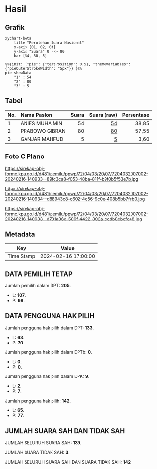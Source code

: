 # Hasil

## Grafik

```mermaid
xychart-beta
    title "Perolehan Suara Nasional"
    x-axis [01, 02, 03]
    y-axis "Suara" 0 --> 80
    bar [54, 80, 5]
```

```mermaid
%%{init: {"pie": {"textPosition": 0.5}, "themeVariables": {"pieOuterStrokeWidth": "5px"}} }%%
pie showData
    "1" : 54
    "2" : 80
    "3" : 5
```

## Tabel

| No. | Nama Paslon    | Suara | Suara (raw) | Persentase |
|:--- |:-------------- | -----:| -----------:| ----------:|
| 1   | ANIES MUHAIMIN | 54    | [54][p-1]   | 38,85      |
| 2   | PRABOWO GIBRAN | 80    | [80][p-2]   | 57,55      |
| 3   | GANJAR MAHFUD  | 5     | [5][p-3]    | 3,60       |


[p-1]: https://github.com/gigit-pemilu/pemilu-2024/blob/main/pilpres/hitung-suara/sub/72-sulawesi-tengah/sub/04-toli-toli/sub/03-dondo/sub/2007-malomba/sub/002-tps/sub/paslon-1.txt
[p-2]: https://github.com/gigit-pemilu/pemilu-2024/blob/main/pilpres/hitung-suara/sub/72-sulawesi-tengah/sub/04-toli-toli/sub/03-dondo/sub/2007-malomba/sub/002-tps/sub/paslon-2.txt
[p-3]: https://github.com/gigit-pemilu/pemilu-2024/blob/main/pilpres/hitung-suara/sub/72-sulawesi-tengah/sub/04-toli-toli/sub/03-dondo/sub/2007-malomba/sub/002-tps/sub/paslon-3.txt

## Foto C Plano

https://sirekap-obj-formc.kpu.go.id/d481/pemilu/ppwp/72/04/03/20/07/7204032007002-20240216-140933--89fc3ca8-f053-48ba-811f-b9f0b5f53e7b.jpg

https://sirekap-obj-formc.kpu.go.id/d481/pemilu/ppwp/72/04/03/20/07/7204032007002-20240216-140934--d88943c8-c602-4c56-9c0e-408b5bb7feb0.jpg

https://sirekap-obj-formc.kpu.go.id/d481/pemilu/ppwp/72/04/03/20/07/7204032007002-20240216-140933--d701a36c-509f-4422-802a-cedb8ebefe48.jpg


## Metadata

| Key        | Value               |
| ---------- | ------------------- |
| Time Stamp | 2024-02-16 17:00:00 |


## DATA PEMILIH TETAP

Jumlah pemilih dalam DPT: **205**.
 * L: **107**.
 * P: **98**.

## DATA PENGGUNA HAK PILIH

Jumlah pengguna hak pilih dalam DPT: **133**.
 * L: **63**.
 * P: **70**.

Jumlah pengguna hak pilih dalam DPTb: **0**.
 * L: **0**.
 * P: **0**.

Jumlah pengguna hak pilih dalam DPK: **9**.
 * L: **2**.
 * P: **7**.

Jumlah pengguna hak pilih: **142**.
 * L: **65**.
 * P: **77**.

## JUMLAH SUARA SAH DAN TIDAK SAH

JUMLAH SELURUH SUARA SAH: **139**.

JUMLAH SUARA TIDAK SAH: **3**.

JUMLAH SELURUH SUARA SAH DAN SUARA TIDAK SAH: **142**.


